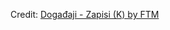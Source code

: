 <div id="observablehq-85cf1045"></div>
<p>Credit: <a href="https://observablehq.com/d/33609213d6fadea3">Događaji - Zapisi (K) by FTM</a></p>

<link rel="stylesheet" href="https://cdn.jsdelivr.net/npm/@observablehq/inspector@5/dist/inspector.css">
<script type="module">
import {Runtime, Inspector} from "https://cdn.jsdelivr.net/npm/@observablehq/runtime@5/dist/runtime.js";
import define from "https://api.observablehq.com/d/33609213d6fadea3.js?";
new Runtime().module(define, Inspector.into("#observablehq-85cf1045"));
</script>
